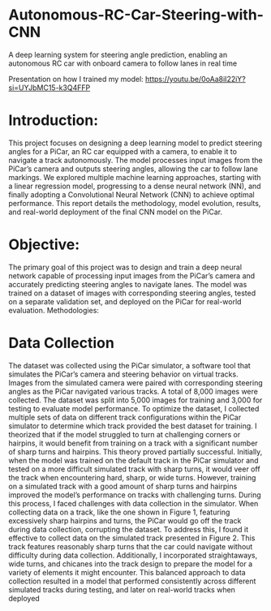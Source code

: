 # Autonomous-RC-Car-Steering-with-CNN
A deep learning system for steering angle prediction, enabling an autonomous RC car with onboard camera to follow lanes in real time

Presentation on how I trained my model: https://youtu.be/0oAa8iI22iY?si=UYJbMC15-k3Q4FFP

# Introduction:
This project focuses on designing a deep learning model to predict steering angles for a PiCar, an RC car equipped with a camera, to enable it to navigate a track autonomously. The model processes input images from the PiCar’s camera and outputs steering angles, allowing the car to follow lane markings. We explored multiple machine learning approaches, starting with a linear regression model, progressing to a dense neural network (NN), and finally adopting a Convolutional Neural Network (CNN) to achieve optimal performance. This report details the methodology, model evolution, results, and real-world deployment of the final CNN model on the PiCar.

# Objective:
The primary goal of this project was to design and train a deep neural network capable of processing input images from the PiCar’s camera and accurately predicting steering angles to navigate lanes. The model was trained on a dataset of images with corresponding steering angles, tested on a separate validation set, and deployed on the PiCar for real-world evaluation.
Methodologies:

# Data Collection
The dataset was collected using the PiCar simulator, a software tool that simulates the PiCar’s camera and steering behavior on virtual tracks. Images from the simulated camera were paired with corresponding steering angles as the PiCar navigated various tracks. A total of 8,000 images were collected. The dataset was split into 5,000 images for training and 3,000 for testing to evaluate model performance.
To optimize the dataset, I collected multiple sets of data on different track configurations within the PiCar simulator to determine which track provided the best dataset for training. I theorized that if the model struggled to turn at challenging corners or hairpins, it would benefit from training on a track with a significant number of sharp turns and hairpins. This theory proved partially successful. Initially, when the model was trained on the default track in the PiCar simulator and tested on a more difficult simulated track with sharp turns, it would veer off the track when encountering hard, sharp, or wide turns. However, training on a simulated track with a good amount of sharp turns and hairpins improved the model’s performance on tracks with challenging turns.
During this process, I faced challenges with data collection in the simulator. When collecting data on a track, like the one shown in Figure 1, featuring excessively sharp hairpins and turns, the PiCar would go off the track during data collection, corrupting the dataset. To address this, I found it effective to collect data on the simulated track presented in Figure 2. This track features reasonably sharp turns that the car could navigate without difficulty during data collection. Additionally, I incorporated straightaways, wide turns, and chicanes into the track design to prepare the model for a variety of elements it might encounter. This balanced approach to data collection resulted in a model that performed consistently across different simulated tracks during testing, and later on real-world tracks when deployed
